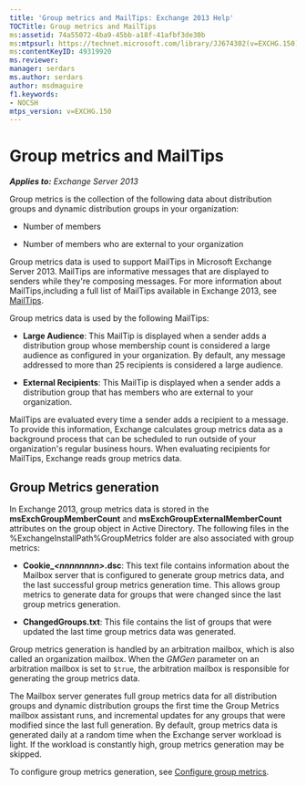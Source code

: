 ```yaml
---
title: 'Group metrics and MailTips: Exchange 2013 Help'
TOCTitle: Group metrics and MailTips
ms:assetid: 74a55072-4ba9-45bb-a18f-41afbf3de30b
ms:mtpsurl: https://technet.microsoft.com/library/JJ674302(v=EXCHG.150)
ms:contentKeyID: 49319920
ms.reviewer: 
manager: serdars
ms.author: serdars
author: msdmaguire
f1.keywords:
- NOCSH
mtps_version: v=EXCHG.150
---
```


# Group metrics and MailTips

_**Applies to:** Exchange Server 2013_

Group metrics is the collection of the following data about distribution groups and dynamic distribution groups in your organization:

  - Number of members

  - Number of members who are external to your organization

Group metrics data is used to support MailTips in Microsoft Exchange Server 2013. MailTips are informative messages that are displayed to senders while they're composing messages. For more information about MailTips,including a full list of MailTips available in Exchange 2013, see [MailTips](../ExchangeOnline/clients-and-mobile-in-exchange-online/mailtips/mailtips.md).

Group metrics data is used by the following MailTips:

  - **Large Audience**: This MailTip is displayed when a sender adds a distribution group whose membership count is considered a large audience as configured in your organization. By default, any message addressed to more than 25 recipients is considered a large audience.

  - **External Recipients**: This MailTip is displayed when a sender adds a distribution group that has members who are external to your organization.

MailTips are evaluated every time a sender adds a recipient to a message. To provide this information, Exchange calculates group metrics data as a background process that can be scheduled to run outside of your organization's regular business hours. When evaluating recipients for MailTips, Exchange reads group metrics data.

## Group Metrics generation

In Exchange 2013, group metrics data is stored in the **msExchGroupMemberCount** and **msExchGroupExternalMemberCount** attributes on the group object in Active Directory. The following files in the %ExchangeInstallPath%GroupMetrics folder are also associated with group metrics:

  - **Cookie\_*\<nnnnnnnn\>*.dsc**: This text file contains information about the Mailbox server that is configured to generate group metrics data, and the last successful group metrics generation time. This allows group metrics to generate data for groups that were changed since the last group metrics generation.

  - **ChangedGroups.txt**: This file contains the list of groups that were updated the last time group metrics data was generated.

Group metrics generation is handled by an arbitration mailbox, which is also called an organization mailbox. When the *GMGen* parameter on an arbitration mailbox is set to `$true`, the arbitration mailbox is responsible for generating the group metrics data.

The Mailbox server generates full group metrics data for all distribution groups and dynamic distribution groups the first time the Group Metrics mailbox assistant runs, and incremental updates for any groups that were modified since the last full generation. By default, group metrics data is generated daily at a random time when the Exchange server workload is light. If the workload is constantly high, group metrics generation may be skipped.

To configure group metrics generation, see [Configure group metrics](configure-group-metrics-exchange-2013-help.md).